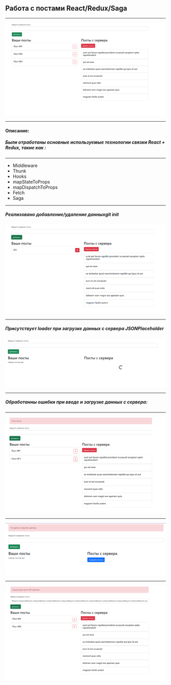 ## Работа с постами React/Redux/Saga
***
![Ошибка пустого поля](screenshots/1.png)
***
#### Описание: 
##### Были отработаны основные используемые технологии связки React + Redux, такие как :
***

* Middleware
* Thunk
* Hooks
* mapStateToProps
* mapDispatchToProps
* Fetch
* Saga
***
##### Реализовано добавление/удаление данныхgit init
![Ошибка пустого поля](screenshots/7.png)
***
##### Присутствует loader при загрузке данных с сервера JSONPlaceholder
![Ошибка пустого поля](screenshots/6.png)
***

##### Обработанны ошибки при вводе и загрузке данных с сервера:
***
![Ошибка пустого поля](screenshots/2.png)
***
![Ошибка загрузки данных с сервера](screenshots/5.png)
***
![Большое кол-во символов](screenshots/3.png)



